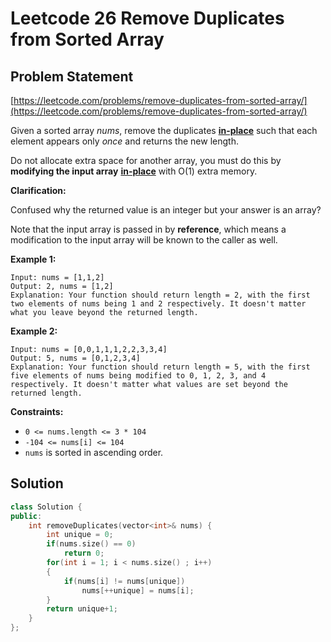 # Leetcode 26 Remove Duplicates from Sorted Array

## Problem Statement

[https://leetcode.com/problems/remove-duplicates-from-sorted-array/](https://leetcode.com/problems/remove-duplicates-from-sorted-array/)

Given a sorted array _nums_, remove the duplicates [**in-place**](https://en.wikipedia.org/wiki/In-place_algorithm) such that each element appears only _once_ and returns the new length.

Do not allocate extra space for another array, you must do this by **modifying the input array** [**in-place**](https://en.wikipedia.org/wiki/In-place_algorithm) with O\(1\) extra memory.

**Clarification:**

Confused why the returned value is an integer but your answer is an array?

Note that the input array is passed in by **reference**, which means a modification to the input array will be known to the caller as well.

**Example 1:**

```text
Input: nums = [1,1,2]
Output: 2, nums = [1,2]
Explanation: Your function should return length = 2, with the first two elements of nums being 1 and 2 respectively. It doesn't matter what you leave beyond the returned length.
```

**Example 2:**

```text
Input: nums = [0,0,1,1,1,2,2,3,3,4]
Output: 5, nums = [0,1,2,3,4]
Explanation: Your function should return length = 5, with the first five elements of nums being modified to 0, 1, 2, 3, and 4 respectively. It doesn't matter what values are set beyond the returned length.
```

**Constraints:**

* `0 <= nums.length <= 3 * 104`
* `-104 <= nums[i] <= 104`
* `nums` is sorted in ascending order.

## Solution

```cpp
class Solution {
public:
    int removeDuplicates(vector<int>& nums) {
        int unique = 0;
        if(nums.size() == 0)
            return 0;
        for(int i = 1; i < nums.size() ; i++)
        {
            if(nums[i] != nums[unique])
                nums[++unique] = nums[i];
        }
        return unique+1;
    }
};
```

